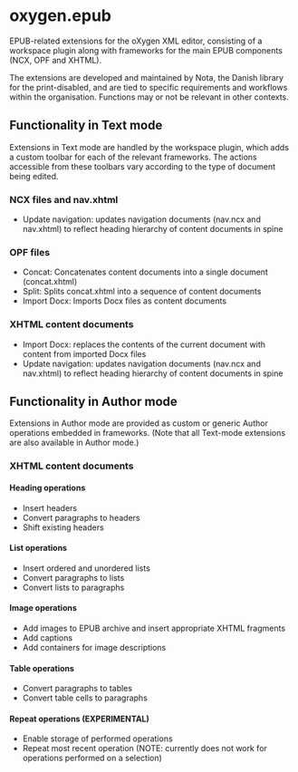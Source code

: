 # oxygen.epub

EPUB-related extensions for the oXygen XML editor, consisting of a workspace plugin along with frameworks for the main EPUB components (NCX, OPF and XHTML).

The extensions are developed and maintained by Nota, the Danish library for the print-disabled, and are tied to specific requirements and workflows within the organisation. Functions may or not be relevant in other contexts.

## Functionality in Text mode

Extensions in Text mode are handled by the workspace plugin, which adds a custom toolbar for each of the relevant frameworks. The actions accessible from these toolbars vary according to the type of document being edited.

### NCX files and nav.xhtml

* Update navigation: updates navigation documents (nav.ncx and nav.xhtml) to reflect heading hierarchy of content documents in spine

### OPF files

* Concat: Concatenates content documents into a single document (concat.xhtml)
* Split: Splits concat.xhtml into a sequence of content documents
* Import Docx: Imports Docx files as content documents

### XHTML content documents

* Import Docx: replaces the contents of the current document with content from imported Docx files
* Update navigation: updates navigation documents (nav.ncx and nav.xhtml) to reflect heading hierarchy of content documents in spine

## Functionality in Author mode

Extensions in Author mode are provided as custom or generic Author operations embedded in frameworks. (Note that all Text-mode extensions are also available in Author mode.)

### XHTML content documents

#### Heading operations

* Insert headers
* Convert paragraphs to headers
* Shift existing headers

#### List operations

* Insert ordered and unordered lists
* Convert paragraphs to lists
* Convert lists to paragraphs

#### Image operations

* Add images to EPUB archive and insert appropriate XHTML fragments
* Add captions
* Add containers for image descriptions

#### Table operations

* Convert paragraphs to tables
* Convert table cells to paragraphs

#### Repeat operations (EXPERIMENTAL)

* Enable storage of performed operations
* Repeat most recent operation (NOTE: currently does not work for operations performed on a selection)
